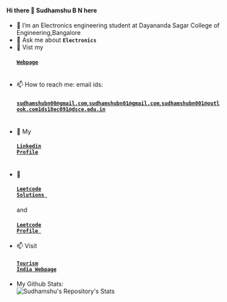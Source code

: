 #### Hi there 👋 Sudhamshu B N here
- 🌱 I’m an Electronics engineering student at Dayananda Sagar College of Engineering,Bangalore
- 💬 Ask me about <code><b>Electronics</b></code>
- 🌱 Vist my <h4><a href=https://sudhamshu091.github.io/><code>Webpage</code></a></h4><br>
- 📫 How to reach me: email ids:<h4><code>sudhamshubn00@gmail.com</code>,<code>sudhamshubn01@gmail.com</code>,<code>sudhamshubn001@outlook.com</code><code>1ds18ec091@dsce.edu.in</code></h4><br>
- 🔭 My <h4><a href=https://www.linkedin.com/in/sudhamshu-b-n-760bb7171/><code>Linkedin Profile</code></a></h4><br>
- 🔭  <h4><a href=https://github.com/sudhamshu091/Python-Solutions-for-LeetCode><code>Leetcode Solutions </code></a></h4> and <h4><a href=https://www.leetcode.com/Sudhamshu091/><code>Leetcode Profile </code></a></h4>
- 📫 Visit <h4><a href="https://sudhamshu091.github.io/tourismindia"><code>Tourism India Webpage</code></a></h4>
- My Github Stats:<br>
![Sudhamshu's Repository's Stats](https://github-readme-stats.vercel.app/api?username=Sudhamshu091&show_icons=true)<br>
